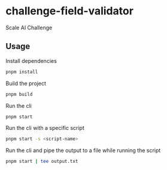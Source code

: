 # challenge-field-validator

Scale AI Challenge

## Usage

Install dependencies

```bash
pnpm install
```

Build the project

```bash
pnpm build
```

Run the cli

```bash
pnpm start
```

Run the cli with a specific script

```bash
pnpm start -s <script-name>
```

Run the cli and pipe the output to a file while running the script

```bash
pnpm start | tee output.txt
```
